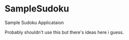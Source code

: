 # SampleSudoku
Sample Sudoku Applicataion

Probably shouldn't use this but there's ideas here i guess.
